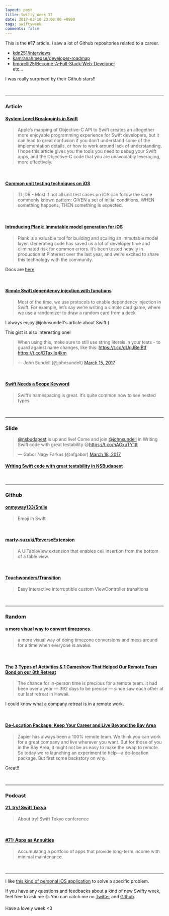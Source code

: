 ```yaml
---
layout: post
title: Swifty Week 17
date: 2017-03-18 23:00:00 +0900
tags: swiftyweek
comments: false
---
```


This is the **#17** article. I saw a lot of Github repositories related to a career.

- [kdn251/interviews](https://github.com/kdn251/interviews)
- [kamranahmedse/developer-roadmap](https://github.com/kamranahmedse/developer-roadmap)  
- [bmorelli25/Become-A-Full-Stack-Web-Developer](https://github.com/bmorelli25/Become-A-Full-Stack-Web-Developer)  
etc...

I was really surprised by their Github stars!!

<br>

---

### Article

#### [System Level Breakpoints in Swift](http://indiestack.com/2017/03/system-level-breakpoints-in-swift/)

> Apple’s mapping of Objective-C API to Swift creates an altogether more enjoyable programming experience for Swift developers, but it can lead to great confusion if you don’t understand some of the implementation details, or how to work around lack of understanding. I hope this article gives you the tools you need to debug your Swift apps, and the Objective-C code that you are unavoidably leveraging, more effectively.

<br>

#### [Common unit testing techniques on iOS](http://www.marisibrothers.com/2017/03/common-unit-testing-techniques-on-ios.html)

> TL;DR - Most if not all unit test cases on iOS can follow the same commonly known pattern: GIVEN a set of initial conditions, WHEN something happens, THEN something is expected.

<br>

#### [Introducing Plank: Immutable model generation for iOS](https://medium.com/@Pinterest_Engineering/introducing-plank-immutable-model-generation-for-ios-4b2f64bda00c#.v3otal3ke)

> Plank is a valuable tool for building and scaling an immutable model layer. Generating code has saved us a lot of developer time and eliminated risk for common errors. It’s been tested heavily in production at Pinterest over the last year, and we’re excited to share this technology with the community.

Docs are [here](https://pinterest.github.io/plank/docs/getting-started/installation.html).

<br>

#### [Simple Swift dependency injection with functions](https://medium.com/@johnsundell/simple-swift-dependency-injection-with-functions-7b0ec5b49e60#.i96nx6ukv)

> Most of the time, we use protocols to enable dependency injection in Swift. For example, let’s say we’re writing a simple card game, where we use a randomizer to draw a random card from a deck

I always enjoy @johnsundell's article about Swift:)

This gist is also interesting one!

<blockquote class="twitter-tweet" data-lang="en"><p lang="en" dir="ltr">When using this, make sure to still use string literals in your tests - to guard against name changes, like this: <a href="https://t.co/dUqJBelBtf">https://t.co/dUqJBelBtf</a> <a href="https://t.co/DTaxllq4km">https://t.co/DTaxllq4km</a></p>&mdash; John Sundell (@johnsundell) <a href="https://twitter.com/johnsundell/status/842090256602128384">March 15, 2017</a></blockquote>
<script async src="//platform.twitter.com/widgets.js" charset="utf-8"></script>

<br>

#### [Swift Needs a Scope Keyword](http://blog.jaredsinclair.com/post/158514342165/swift-needs-a-scope-keyword)

> Swift’s namespacing is great. It’s quite common now to see nested types 

<br>

---

### Slide

<blockquote class="twitter-tweet" data-cards="hidden" data-lang="en"><p lang="en" dir="ltr"><a href="https://twitter.com/nsbudapest">@nsbudapest</a> is up and live! Come and join <a href="https://twitter.com/johnsundell">@johnsundell</a> in Writing Swift code with great testability 😃<a href="https://t.co/hAGxuTY1tt">https://t.co/hAGxuTY1tt</a></p>&mdash; Gabor Nagy Farkas (@nfgabor) <a href="https://twitter.com/nfgabor/status/843099417628590080">March 18, 2017</a></blockquote>
<script async src="//platform.twitter.com/widgets.js" charset="utf-8"></script>

#### [Writing Swift code with great testability in NSBudapest](http://www.ustream.tv/channel/fusmzQX3Gu9)

<br>

---

### Github

#### [onmyway133/Smile](https://github.com/onmyway133/Smile)

> Emoji in Swift

<br>

#### [marty-suzuki/ReverseExtension](https://github.com/marty-suzuki/ReverseExtension)

> A UITableView extension that enables cell insertion from the bottom of a table view.

<br>

#### [Touchwonders/Transition](https://github.com/Touchwonders/Transition)

> Easy interactive interruptible custom ViewController transitions

<br>

---

### Random

#### [a more visual way to convert timezones.](http://www.daiyi.co/time-zone-wheel/)

> a more visual way of doing timezone conversions and mess around for a time when everyone is awake.

<br>

#### [The 3 Types of Activities & 1 Gameshow That Helped Our Remote Team Bond on our 8th Retreat](https://open.buffer.com/team-bonding-retreat/)

> The chance for in-person time is precious for a remote team. It had been over a year — 392 days to be precise — since saw each other at our last retreat in Hawaii.

I could know what a company retreat is in a remote work.

<br>

#### [De-Location Package: Keep Your Career and Live Beyond the Bay Area](https://zapier.com/blog/move-away-from-sf-get-remote-job/)

> Zapier has always been a 100% remote team. We think you can work for a great company and live wherever you want. But for those of you in the Bay Area, it might not be as easy to make the swap to remote. So today we're launching an experiment to help—a de-location package. But first some backstory on why.

Great!!

<br>

---

### Podcast

#### [21. try! Swift Tokyo](https://fatalerror.fm/episodes/2017/3/13/21-try-swift-tokyo)

> About try! Swift Tokyo conference

<br>

#### [#71: Apps as Annuities](https://www.relay.fm/radar/71)

> Accumulating a portfolio of apps that provide long-term income with minimal maintenance.

<br>

---

I like [this kind of personal iOS application](http://blog.tijo.me/post/158511295779/opener-13) to solve a specific problem. 

If you have any questions and feedbacks about a kind of new Swifty week, feel free to ask me :+1:
You can catch me on [Twitter](https://twitter.com/pixyzehn) and [Github](https://github.com/pixyzehn).

Have a lovely week <3


